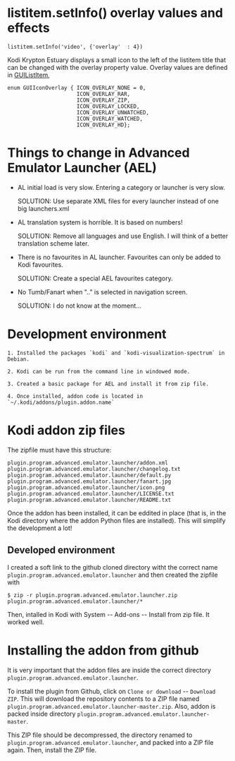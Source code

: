 # listitem.setInfo() overlay values and effects #

`listitem.setInfo('video', {'overlay'  : 4})`

Kodi Krypton Estuary displays a small icon to the left of the listitem title that can be changed
with the overlay property value. Overlay values are defined in [GUIListItem],

```
enum GUIIconOverlay { ICON_OVERLAY_NONE = 0,
                      ICON_OVERLAY_RAR,
                      ICON_OVERLAY_ZIP,
                      ICON_OVERLAY_LOCKED,
                      ICON_OVERLAY_UNWATCHED,
                      ICON_OVERLAY_WATCHED,
                      ICON_OVERLAY_HD};
```

[setInfo]: http://mirrors.xbmc.org/docs/python-docs/16.x-jarvis/xbmcgui.html#ListItem-setInfo
[GUIListItem]: https://github.com/cisco-open-source/kodi/blob/master/xbmc/guilib/GUIListItem.h


# Things to change in Advanced Emulator Launcher (AEL) #

*   AL initial load is very slow. Entering a category or launcher is very slow.
 
    SOLUTION: Use separate XML files for every launcher instead of one big launchers.xml


*   AL translation system is horrible. It is based on numbers!
 
    SOLUTION: Remove all languages and use English. I will think of a better translation
    scheme later.

 
*   There is no favourites in AL launcher. Favourites can only be added to Kodi favourites.
 
    SOLUTION: Create a special AEL favourites category.


*   No Tumb/Fanart when ".." is selected in navigation screen.
 
    SOLUTION: I do not know at the moment...

# Development environment #

    1. Installed the packages `kodi` and `kodi-visualization-spectrum` in Debian.

    2. Kodi can be run from the command line in windowed mode.

    3. Created a basic package for AEL and install it from zip file.

    4. Once installed, addon code is located in `~/.kodi/addons/plugin.addon.name`

# Kodi addon zip files #

The zipfile must have this structure:

~~~
plugin.program.advanced.emulator.launcher/addon.xml
plugin.program.advanced.emulator.launcher/changelog.txt
plugin.program.advanced.emulator.launcher/default.py
plugin.program.advanced.emulator.launcher/fanart.jpg
plugin.program.advanced.emulator.launcher/icon.png
plugin.program.advanced.emulator.launcher/LICENSE.txt
plugin.program.advanced.emulator.launcher/README.txt
~~~

Once the addon has been installed, it can be eddited in place (that is, in the Kodi directory where
the addon Python files are installed). This will simplify the development a lot!

## Developed environment ##

I created a soft link to the github cloned directory witht the correct name 
`plugin.program.advanced.emulator.launcher` and then created the zipfile with 

`$ zip -r plugin.program.advanced.emulator.launcher.zip plugin.program.advanced.emulator.launcher/*`

Then, intalled in Kodi with System -- Add-ons -- Install from zip file. It worked well.

# Installing the addon from github #

It is very important that the addon files are inside the correct directory
`plugin.program.advanced.emulator.launcher`.

To install the plugin from Github, click on `Clone or download` -- `Download ZIP`.
This will download the repository contents to a ZIP file named
`plugin.program.advanced.emulator.launcher-master.zip`. Also, addon is
packed inside directory `plugin.program.advanced.emulator.launcher-master`.

This ZIP file should be decompressed, the directory renamed to
`plugin.program.advanced.emulator.launcher`, and packed into a ZIP file again.
Then, install the ZIP file.
